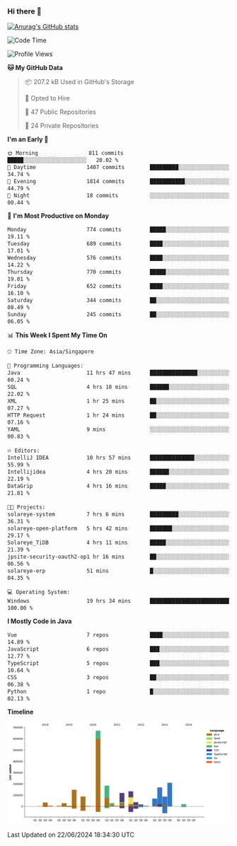 ### Hi there 👋

[![Anurag's GitHub stats](https://github-readme-stats.vercel.app/api?username=xiumu2017&show_icons=true&theme=radical)](https://github.com/anuraghazra/github-readme-stats)

<!--
**xiumu2017/xiumu2017** is a ✨ _special_ ✨ repository because its `README.md` (this file) appears on your GitHub profile.

Here are some ideas to get you started:

- 🔭 I’m currently working on ...
- 🌱 I’m currently learning ...
- 👯 I’m looking to collaborate on ...
- 🤔 I’m looking for help with ...
- 💬 Ask me about ...
- 📫 How to reach me: ...
- 😄 Pronouns: ...
- ⚡ Fun fact: ...
-->

<!--START_SECTION:waka-->
![Code Time](http://img.shields.io/badge/Code%20Time-2%2C169%20hrs%2022%20mins-blue)

![Profile Views](http://img.shields.io/badge/Profile%20Views-0-blue)

**🐱 My GitHub Data** 

> 📦 207.2 kB Used in GitHub's Storage 
 > 
> 💼 Opted to Hire
 > 
> 📜 47 Public Repositories 
 > 
> 🔑 24 Private Repositories 
 > 
**I'm an Early 🐤** 

```text
🌞 Morning                811 commits         █████░░░░░░░░░░░░░░░░░░░░   20.02 % 
🌆 Daytime                1407 commits        █████████░░░░░░░░░░░░░░░░   34.74 % 
🌃 Evening                1814 commits        ███████████░░░░░░░░░░░░░░   44.79 % 
🌙 Night                  18 commits          ░░░░░░░░░░░░░░░░░░░░░░░░░   00.44 % 
```
📅 **I'm Most Productive on Monday** 

```text
Monday                   774 commits         █████░░░░░░░░░░░░░░░░░░░░   19.11 % 
Tuesday                  689 commits         ████░░░░░░░░░░░░░░░░░░░░░   17.01 % 
Wednesday                576 commits         ████░░░░░░░░░░░░░░░░░░░░░   14.22 % 
Thursday                 770 commits         █████░░░░░░░░░░░░░░░░░░░░   19.01 % 
Friday                   652 commits         ████░░░░░░░░░░░░░░░░░░░░░   16.10 % 
Saturday                 344 commits         ██░░░░░░░░░░░░░░░░░░░░░░░   08.49 % 
Sunday                   245 commits         ██░░░░░░░░░░░░░░░░░░░░░░░   06.05 % 
```


📊 **This Week I Spent My Time On** 

```text
🕑︎ Time Zone: Asia/Singapore

💬 Programming Languages: 
Java                     11 hrs 47 mins      ███████████████░░░░░░░░░░   60.24 % 
SQL                      4 hrs 18 mins       ██████░░░░░░░░░░░░░░░░░░░   22.02 % 
XML                      1 hr 25 mins        ██░░░░░░░░░░░░░░░░░░░░░░░   07.27 % 
HTTP Request             1 hr 24 mins        ██░░░░░░░░░░░░░░░░░░░░░░░   07.16 % 
YAML                     9 mins              ░░░░░░░░░░░░░░░░░░░░░░░░░   00.83 % 

🔥 Editors: 
IntelliJ IDEA            10 hrs 57 mins      ██████████████░░░░░░░░░░░   55.99 % 
Intellijidea             4 hrs 20 mins       ██████░░░░░░░░░░░░░░░░░░░   22.19 % 
DataGrip                 4 hrs 16 mins       █████░░░░░░░░░░░░░░░░░░░░   21.81 % 

🐱‍💻 Projects: 
solareye-system          7 hrs 6 mins        █████████░░░░░░░░░░░░░░░░   36.31 % 
solareye-open-platform   5 hrs 42 mins       ███████░░░░░░░░░░░░░░░░░░   29.17 % 
Solareye_TiDB            4 hrs 11 mins       █████░░░░░░░░░░░░░░░░░░░░   21.39 % 
jpsite-security-oauth2-op1 hr 16 mins        ██░░░░░░░░░░░░░░░░░░░░░░░   06.56 % 
solareye-erp             51 mins             █░░░░░░░░░░░░░░░░░░░░░░░░   04.35 % 

💻 Operating System: 
Windows                  19 hrs 34 mins      █████████████████████████   100.00 % 
```

**I Mostly Code in Java** 

```text
Vue                      7 repos             ████░░░░░░░░░░░░░░░░░░░░░   14.89 % 
JavaScript               6 repos             ███░░░░░░░░░░░░░░░░░░░░░░   12.77 % 
TypeScript               5 repos             ███░░░░░░░░░░░░░░░░░░░░░░   10.64 % 
CSS                      3 repos             ██░░░░░░░░░░░░░░░░░░░░░░░   06.38 % 
Python                   1 repo              █░░░░░░░░░░░░░░░░░░░░░░░░   02.13 % 
```



**Timeline**

![Lines of Code chart](https://raw.githubusercontent.com/xiumu2017/xiumu2017/main/assets/bar_graph.png)


 Last Updated on 22/06/2024 18:34:30 UTC
<!--END_SECTION:waka-->
